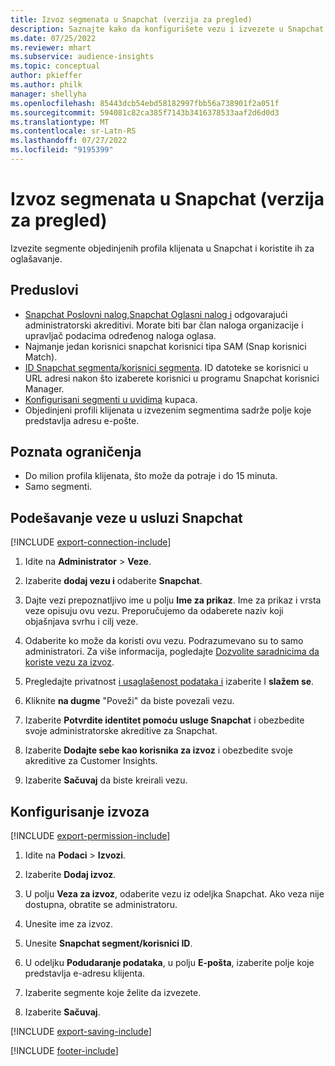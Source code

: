 ```yaml
---
title: Izvoz segmenata u Snapchat (verzija za pregled)
description: Saznajte kako da konfigurišete vezu i izvezete u Snapchat.
ms.date: 07/25/2022
ms.reviewer: mhart
ms.subservice: audience-insights
ms.topic: conceptual
author: pkieffer
ms.author: philk
manager: shellyha
ms.openlocfilehash: 85443dcb54ebd58182997fbb56a738901f2a051f
ms.sourcegitcommit: 594081c82ca385f7143b3416378533aaf2d6d0d3
ms.translationtype: MT
ms.contentlocale: sr-Latn-RS
ms.lasthandoff: 07/27/2022
ms.locfileid: "9195399"
---
```

# <a name="export-segments-to-snapchat-preview"></a>Izvoz segmenata u Snapchat (verzija za pregled)

Izvezite segmente objedinjenih profila klijenata u Snapchat i koristite ih za oglašavanje.

## <a name="prerequisites"></a>Preduslovi

- [Snapchat Poslovni nalog,](https://business.snapchat.com/)[Snapchat Oglasni nalog i](https://ads.snapchat.com/) odgovarajući administratorski akreditivi. Morate biti bar član naloga organizacije i upravljač podacima određenog naloga oglasa.
- Najmanje jedan korisnici snapchat korisnici tipa SAM (Snap korisnici Match).
- [ID Snapchat segmenta/korisnici segmenta](https://businesshelp.snapchat.com/s/article/custom-audiences). ID datoteke se korisnici u URL adresi nakon što izaberete korisnici u programu Snapchat korisnici Manager.
- [Konfigurisani segmenti u uvidima](segments.md) kupaca.
- Objedinjeni profili klijenata u izvezenim segmentima sadrže polje koje predstavlja adresu e-pošte.

## <a name="known-limitations"></a>Poznata ograničenja

- Do milion profila klijenata, što može da potraje i do 15 minuta.
- Samo segmenti.

## <a name="set-up-connection-to-snapchat"></a>Podešavanje veze u usluzi Snapchat

[!INCLUDE [export-connection-include](includes/export-connection-admn.md)]

1. Idite na **Administrator** > **Veze**.

1. Izaberite **dodaj vezu i** odaberite **Snapchat**.

1. Dajte vezi prepoznatljivo ime u polju **Ime za prikaz**. Ime za prikaz i vrsta veze opisuju ovu vezu. Preporučujemo da odaberete naziv koji objašnjava svrhu i cilj veze.

1. Odaberite ko može da koristi ovu vezu. Podrazumevano su to samo administratori. Za više informacija, pogledajte [Dozvolite saradnicima da koriste vezu za izvoz](connections.md#allow-contributors-to-use-a-connection-for-exports).

1. Pregledajte privatnost [i usaglašenost podataka i](connections.md#data-privacy-and-compliance) izaberite I **slažem se**.

1. Kliknite **na dugme** "Poveži" da biste povezali vezu.

1. Izaberite **Potvrdite identitet pomoću usluge Snapchat** i obezbedite svoje administratorske akreditive za Snapchat.

1. Izaberite **Dodajte sebe kao korisnika za izvoz** i obezbedite svoje akreditive za Customer Insights.

1. Izaberite **Sačuvaj** da biste kreirali vezu.

## <a name="configure-an-export"></a>Konfigurisanje izvoza

[!INCLUDE [export-permission-include](includes/export-permission.md)]

1. Idite na **Podaci** > **Izvozi**.

1. Izaberite **Dodaj izvoz**.

1. U polju **Veza za izvoz**, odaberite vezu iz odeljka Snapchat. Ako veza nije dostupna, obratite se administratoru.

1. Unesite ime za izvoz.

1. Unesite **Snapchat segment/korisnici ID**.

1. U odeljku **Podudaranje podataka**, u polju **E-pošta**, izaberite polje koje predstavlja e-adresu klijenta.

1. Izaberite segmente koje želite da izvezete.

1. Izaberite **Sačuvaj**.

[!INCLUDE [export-saving-include](includes/export-saving.md)]

[!INCLUDE [footer-include](includes/footer-banner.md)]
